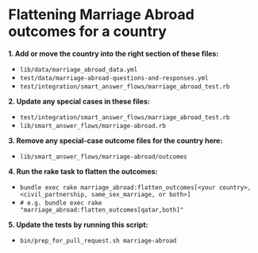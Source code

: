 # Flattening Marriage Abroad outcomes for a country

**1. Add or move the country into the right section of these files:**
  - `lib/data/marriage_abroad_data.yml`
  - `test/data/marriage-abroad-questions-and-responses.yml`
  - `test/integration/smart_answer_flows/marriage_abroad_test.rb`

**2. Update any special cases in these files:**
  - `test/integration/smart_answer_flows/marriage_abroad_test.rb`
  - `lib/smart_answer_flows/marriage-abroad.rb`

**3. Remove any special-case outcome files for the country here:**
  - `lib/smart_answer_flows/marriage-abroad/outcomes`

**4. Run the rake task to flatten the outcomes:**
  - `bundle exec rake marriage_abroad:flatten_outcomes[<your country>,<civil_partnership, same_sex_marriage, or both>]`
  - `# e.g. bundle exec rake "marriage_abroad:flatten_outcomes[qatar,both]"`

**5. Update the tests by running this script:**
  - `bin/prep_for_pull_request.sh marriage-abroad`
